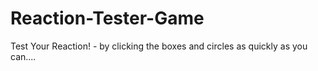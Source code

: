 # Reaction-Tester-Game
Test Your Reaction! - by clicking the boxes and circles as quickly as you can....
